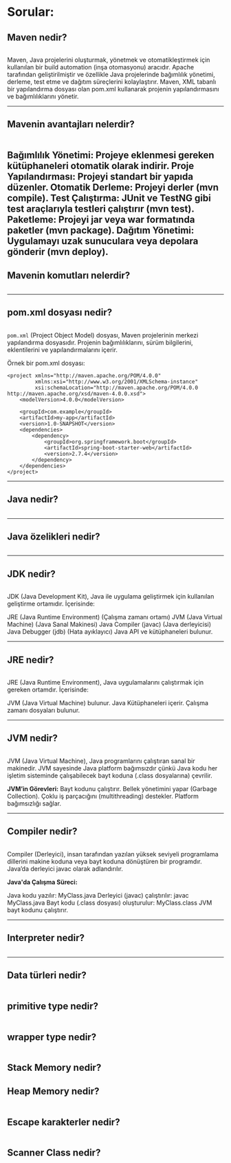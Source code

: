# Sorular:


## Maven nedir?
```Shell
```
Maven, Java projelerini oluşturmak, yönetmek ve otomatikleştirmek için kullanılan bir build automation (inşa otomasyonu) aracıdır. Apache tarafından geliştirilmiştir ve özellikle Java projelerinde bağımlılık yönetimi, derleme, test etme ve dağıtım süreçlerini kolaylaştırır. Maven, XML tabanlı bir yapılandırma dosyası olan pom.xml kullanarak projenin yapılandırmasını ve bağımlılıklarını yönetir.

---
## Mavenin avantajları nelerdir?
```Shell
```
Bağımlılık Yönetimi: Projeye eklenmesi gereken kütüphaneleri otomatik olarak indirir.
Proje Yapılandırması: Projeyi standart bir yapıda düzenler.
Otomatik Derleme: Projeyi derler (mvn compile).
Test Çalıştırma: JUnit ve TestNG gibi test araçlarıyla testleri çalıştırır (mvn test).
Paketleme: Projeyi jar veya war formatında paketler (mvn package).
Dağıtım Yönetimi: Uygulamayı uzak sunuculara veya depolara gönderir (mvn deploy).
---
## Mavenin komutları nelerdir?
```Shell
```

---
## pom.xml dosyası nedir?
```Shell
```
`pom.xml` (Project Object Model) dosyası, Maven projelerinin merkezi yapılandırma dosyasıdır. Projenin bağımlılıklarını, sürüm bilgilerini, eklentilerini ve yapılandırmalarını içerir.

Örnek bir pom.xml dosyası:
```Shell
<project xmlns="http://maven.apache.org/POM/4.0.0"
         xmlns:xsi="http://www.w3.org/2001/XMLSchema-instance"
         xsi:schemaLocation="http://maven.apache.org/POM/4.0.0 http://maven.apache.org/xsd/maven-4.0.0.xsd">
    <modelVersion>4.0.0</modelVersion>

    <groupId>com.example</groupId>
    <artifactId>my-app</artifactId>
    <version>1.0-SNAPSHOT</version>
    <dependencies>
        <dependency>
            <groupId>org.springframework.boot</groupId>
            <artifactId>spring-boot-starter-web</artifactId>
            <version>2.7.4</version>
        </dependency>
    </dependencies>
</project>
```

---
## Java nedir?
```Shell
```

---
## Java özelikleri nedir?
```Shell
```

---
## JDK nedir?
```Shell
```
JDK (Java Development Kit), Java ile uygulama geliştirmek için kullanılan geliştirme ortamıdır. İçerisinde:

JRE (Java Runtime Environment) (Çalışma zamanı ortamı)
JVM (Java Virtual Machine) (Java Sanal Makinesi)
Java Compiler (javac) (Java derleyicisi)
Java Debugger (jdb) (Hata ayıklayıcı)
Java API ve kütüphaneleri bulunur.

---
## JRE nedir?
```Shell
```
JRE (Java Runtime Environment), Java uygulamalarını çalıştırmak için gereken ortamdır. İçerisinde:

JVM (Java Virtual Machine) bulunur.
Java Kütüphaneleri içerir.
Çalışma zamanı dosyaları bulunur.

---
## JVM nedir?
```Shell
```
JVM (Java Virtual Machine), Java programlarını çalıştıran sanal bir makinedir. JVM sayesinde Java platform bağımsızdır çünkü Java kodu her işletim sisteminde çalışabilecek bayt koduna (.class dosyalarına) çevrilir.

**JVM’in Görevleri:**
Bayt kodunu çalıştırır.
Bellek yönetimini yapar (Garbage Collection).
Çoklu iş parçacığını (multithreading) destekler.
Platform bağımsızlığı sağlar.

---
## Compiler nedir?
```Shell
```
Compiler (Derleyici), insan tarafından yazılan yüksek seviyeli programlama dillerini makine koduna veya bayt koduna dönüştüren bir programdır. Java’da derleyici javac olarak adlandırılır.

**Java'da Çalışma Süreci:**

Java kodu yazılır: MyClass.java
Derleyici (javac) çalıştırılır: javac MyClass.java
Bayt kodu (.class dosyası) oluşturulur: MyClass.class
JVM bayt kodunu çalıştırır.

---
## Interpreter nedir? 
```Shell
```

---
## Data türleri nedir?
```Shell
```

## primitive type nedir?
```Shell
```

## wrapper type nedir?
```Shell
```

## Stack Memory nedir?
## Heap Memory nedir?
```Shell
```

## Escape karakterler nedir?
```Shell
```

## Scanner Class nedir?
```Shell
```

```Shell
```

```Shell
```

```Shell
```

```Shell
```

```Shell
```

```Shell
```

